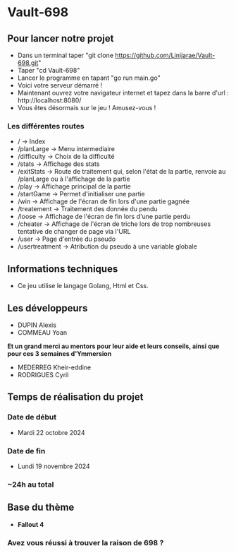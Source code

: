 # Vault-698

## Pour lancer notre projet

- Dans un terminal taper "git clone https://github.com/Linijarae/Vault-698.git"
- Taper "cd Vault-698"
- Lancer le programme en tapant "go run main.go"
- Voici votre serveur démarré !
- Maintenant ouvrez votre navigateur internet et tapez dans la barre d'url : http://localhost:8080/
- Vous êtes désormais sur le jeu ! Amusez-vous !

### Les différentes routes
- / -> Index
- /planLarge -> Menu intermediaire
- /difficulty -> Choix de la difficulté
- /stats -> Affichage des stats
- /exitStats -> Route de traitement qui, selon l'état de la partie, renvoie au /planLarge ou à l'affichage de la partie
- /play -> Affichage principal de la partie
- /startGame -> Permet d'initialiser une partie
- /win -> Affichage de l'écran de fin lors d'une partie gagnée
- /treatement -> Traitement des donnée du pendu
- /loose -> Affichage de l'écran de fin lors d'une partie perdu
- /cheater -> Affichage de l'écran de triche lors de trop nombreuses tentative de changer de page via l'URL
- /user -> Page d'entrée du pseudo
- /usertreatment -> Atribution du pseudo à une variable globale

## Informations techniques

- Ce jeu utilise le langage Golang, Html et Css.

## Les développeurs

- DUPIN Alexis
- COMMEAU Yoan

**Et un grand merci au mentors pour leur aide et leurs conseils, ainsi que pour ces 3 semaines d'Ymmersion**

- MEDERREG Kheir-eddine
- RODRIGUES Cyril

## Temps de réalisation du projet

### Date de début
- Mardi 22 octobre 2024

### Date de fin
- Lundi 19 novembre 2024

### ~24h au total 

## Base du thème 

- **Fallout 4**

### Avez vous réussi à trouver la raison de 698 ?